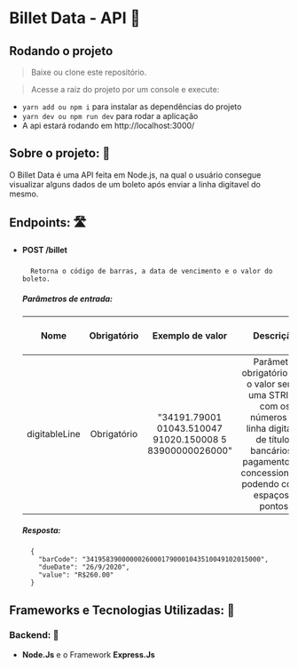 # Billet Data - API 💸

## Rodando o projeto

> Baixe ou clone este repositório.

> Acesse a raiz do projeto por um console e execute:

- `yarn add ou npm i` para instalar as dependências do projeto
- `yarn dev ou npm run dev` para rodar a aplicação
- A api estará rodando em http://localhost:3000/

## Sobre o projeto: 📃

O Billet Data é uma API feita em Node.js, na qual o usuário consegue visualizar alguns dados de um boleto após enviar a linha digitavel do mesmo.

## Endpoints: 🛣️

- #### POST /billet
    #####
        Retorna o código de barras, a data de vencimento e o valor do boleto.
    ##### Parâmetros de entrada:
    | Nome  | Obrigatório  |  Exemplo de valor |  Descrição | Tipo de conteúdo do parâmetro |
    |:---:|:---:|:---:|:---:|:---:|
    | digitableLine  | Obrigatório  | "34191.79001 01043.510047 91020.150008 5 83900000026000"  |  Parâmetro obrigatório com o valor sendo uma STRING com os números da linha digitavel de títulos bancários e pagamentos de concessionárias podendo conter espaços e pontos. | application/json

    ##### Resposta:
        {
          "barCode": "34195839000000260001790001043510049102015000",
          "dueDate": "26/9/2020",
          "value": "R$260.00"
        }

## Frameworks e Tecnologias Utilizadas: 🌌

### Backend: 💾

- <strong>Node.Js</strong> e o Framework <strong>Express.Js</strong>